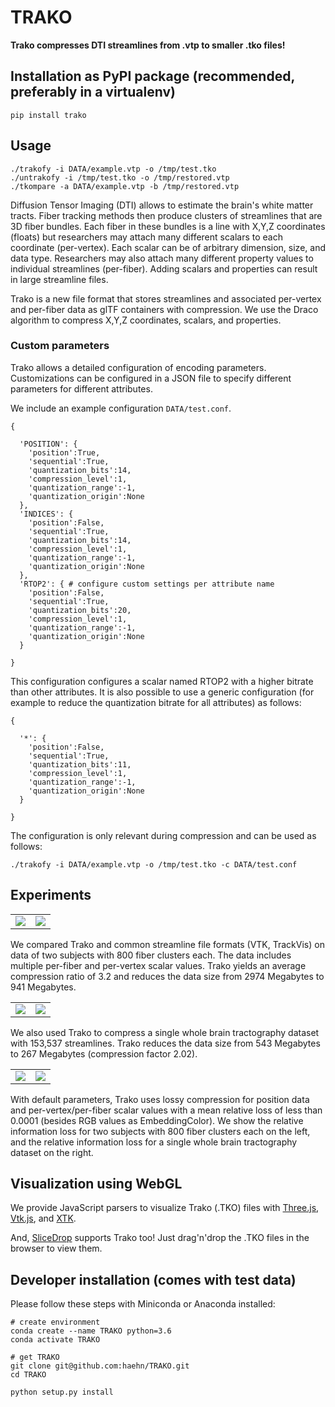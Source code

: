 # TRAKO

**Trako compresses DTI streamlines from .vtp to smaller .tko files!**

## Installation as PyPI package (recommended, preferably in a virtualenv)

`pip install trako`

## Usage
```
./trakofy -i DATA/example.vtp -o /tmp/test.tko
./untrakofy -i /tmp/test.tko -o /tmp/restored.vtp
./tkompare -a DATA/example.vtp -b /tmp/restored.vtp
```

Diffusion Tensor Imaging (DTI) allows to estimate the brain's white matter tracts. Fiber tracking methods then produce clusters of streamlines that are 3D fiber bundles. Each fiber in these bundles is a line with X,Y,Z coordinates (floats) but researchers may attach many different scalars to each coordinate (per-vertex). Each scalar can be of arbitrary dimension, size, and data type. Researchers may also attach many different property values to individual streamlines (per-fiber). Adding scalars and properties can result in large streamline files.

Trako is a new file format that stores streamlines and associated per-vertex and per-fiber data as glTF containers with compression. We use the Draco algorithm to compress X,Y,Z coordinates, scalars, and properties.

### Custom parameters

Trako allows a detailed configuration of encoding parameters. Customizations can be configured in a JSON file to specify different parameters for different attributes.

We include an example configuration `DATA/test.conf`.
```
{
    
  'POSITION': {
    'position':True,
    'sequential':True,
    'quantization_bits':14,
    'compression_level':1,
    'quantization_range':-1,
    'quantization_origin':None
  },
  'INDICES': {
    'position':False,
    'sequential':True,
    'quantization_bits':14,
    'compression_level':1,
    'quantization_range':-1,
    'quantization_origin':None
  },
  'RTOP2': { # configure custom settings per attribute name
    'position':False,
    'sequential':True,
    'quantization_bits':20,
    'compression_level':1,
    'quantization_range':-1,
    'quantization_origin':None
  }

}
```

This configuration configures a scalar named RTOP2 with a higher bitrate than other attributes. It is also possible to use a generic configuration (for example to reduce the quantization bitrate for all attributes) as follows:


```
{
    
  '*': {
    'position':False,
    'sequential':True,
    'quantization_bits':11,
    'compression_level':1,
    'quantization_range':-1,
    'quantization_origin':None
  }

}
```

The configuration is only relevant during compression and can be used as follows:

```
./trakofy -i DATA/example.vtp -o /tmp/test.tko -c DATA/test.conf
```

## Experiments

<table>
  <tr>
    <td><img src="https://github.com/haehn/TRAKO/blob/master/IPY/newplot(3).png?raw=true"></td>
    <td><img src="https://github.com/haehn/TRAKO/blob/master/IPY/newplot(4).png?raw=true"></td>
  </tr>
</table>

We compared Trako and common streamline file formats (VTK, TrackVis) on data of two subjects  with 800 fiber clusters each. The data includes multiple per-fiber and per-vertex scalar values. Trako yields an average compression ratio of 3.2 and reduces the data size from 2974 Megabytes to 941 Megabytes.

<table>
  <tr>
    <td><img src="https://github.com/haehn/TRAKO/blob/master/IPY/newplot(6).png?raw=true"></td>
    <td><img src="https://github.com/haehn/TRAKO/blob/master/IPY/newplot(5).png?raw=true"></td>
  </tr>
</table>

We also used Trako to compress a single whole brain tractography dataset with 153,537 streamlines. Trako reduces the data size from 543 Megabytes to 267 Megabytes (compression factor 2.02).

<table>
  <tr>
    <td><img src="https://github.com/haehn/TRAKO/blob/master/IPY/newplot(2).png?raw=true"></td>
    <td><img src="https://github.com/haehn/TRAKO/blob/master/IPY/newplot(1).png?raw=true"></td>
  </tr>
</table>

With default parameters, Trako uses lossy compression for position data and per-vertex/per-fiber scalar values with a mean relative loss of less than 0.0001 (besides RGB values as EmbeddingColor). We show the relative information loss for two subjects with 800 fiber clusters each on the left, and the relative information loss for a single whole brain tractography dataset on the right.

## Visualization using WebGL

We provide JavaScript parsers to visualize Trako (.TKO) files with <a href='https://haehn.github.io/TRAKO/WEB/threejs.html'>Three.js</a>, <a href='https://haehn.github.io/TRAKO/WEB/vtkjs.html'>Vtk.js</a>, and <a href='https://haehn.github.io/TRAKO/WEB/xtk.html'>XTK</a>.

And, <a href='https://slicedrop.com'>SliceDrop</a> supports Trako too! Just drag'n'drop the .TKO files in the browser to view them.

## Developer installation (comes with test data)

Please follow these steps with Miniconda or Anaconda installed:

```
# create environment
conda create --name TRAKO python=3.6
conda activate TRAKO

# get TRAKO
git clone git@github.com:haehn/TRAKO.git
cd TRAKO

python setup.py install
```
